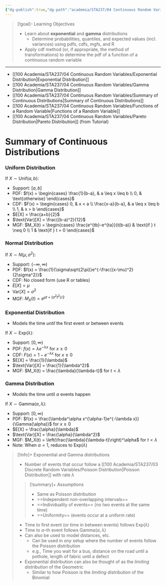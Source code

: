 ```yaml
---
{"dg-publish":true,"dg-path":"academia/STA237/04 Continuous Random Variables/Week 9 - Even More Continuous RVs.md","permalink":"/academia/sta-237/04-continuous-random-variables/week-9-even-more-continuous-r-vs/","tags":["lecture","note","stats","university"],"created":"2024-11-09T18:21:55.940-05:00","updated":"2024-11-18T00:51:12.144-05:00"}
---
```



> [!goal]- Learning Objectives
> - Learn about **exponential** and **gamma** distributions
>     - Determine probabilities, quantiles, and expected values (incl. variances) using pdfs, cdfs, mgfs, and R
> - Apply cdf method (or, if appropriate, the method of transformations) to determine the pdf of a function of a continuous random variable

---

- [[100 Academia/STA237/04 Continuous Random Variables/Exponential Distribution\|Exponential Distribution]]
- [[100 Academia/STA237/04 Continuous Random Variables/Gamma Distribution\|Gamma Distribution]]
- [[100 Academia/STA237/04 Continuous Random Variables/Summary of Continuous Distributions\|Summary of Continuous Distributions]]
- [[100 Academia/STA237/04 Continuous Random Variables/Functions of a Random Variable\|Functions of a Random Variable]]
- [[100 Academia/STA237/04 Continuous Random Variables/Pareto Distribution\|Pareto Distribution]] (from Tutorial)

# Summary of Continuous Distributions

### Uniform Distribution

If $X \sim \text{Unif}(a,b)$:
- Support: $[a,b]$
- PDF: $f(x) = \begin{cases} \frac{1}{b-a}, & a \leq x \leq b \\ 0, & \text{otherwise} \end{cases}$
- CDF: $F(x) = \begin{cases} 0, & x < a \\ \frac{x-a}{b-a}, & a \leq x \leq b \\ 1, & x > b \end{cases}$
- $E[X] = \frac{a+b}{2}$
- $\text{Var}[X] = \frac{(b-a)^2}{12}$
- MGF: $M_X(t) = \begin{cases} \frac{e^{tb}-e^{ta}}{t(b-a)} & \text{if } t \neq 0 \\ 1 & \text{if } t = 0 \end{cases}$

### Normal Distribution

If $X \sim N(\mu,\sigma^2)$:
- Support: $(-\infty,\infty)$
- PDF: $f(x) = \frac{1}{\sigma\sqrt{2\pi}}e^{-\frac{(x-\mu)^2}{2\sigma^2}}$
- CDF: No closed form (use R or tables)
- $E[X] = \mu$
- $\text{Var}[X] = \sigma^2$
- MGF: $M_X(t) = e^{\mu t + (\sigma^2t^2)/2}$

### Exponential Distribution

- Models the time *until* the first event or between events

If $X \sim \text{Exp}(\lambda)$:
- Support: $[0,\infty)$
- PDF: $f(x) = \lambda e^{-\lambda x}$ for $x \geq 0$
- CDF: $F(x) = 1-e^{-\lambda x}$ for $x \geq 0$
- $E[X] = \frac{1}{\lambda}$
- $\text{Var}[X] = \frac{1}{\lambda^2}$
- MGF: $M_X(t) = \frac{\lambda}{\lambda-t}$ for $t < \lambda$

### Gamma Distribution

- Models the time until $\alpha$ events happen

If $X \sim \text{Gamma}(\alpha,\lambda)$:
- Support: $[0,\infty)$
- PDF: $f(x) = \frac{\lambda^\alpha x^{\alpha-1}e^{-\lambda x}}{\Gamma(\alpha)}$ for $x \geq 0$
- $E[X] = \frac{\alpha}{\lambda}$
- $\text{Var}[X] = \frac{\alpha}{\lambda^2}$
- MGF: $M_X(t) = \left(\frac{\lambda}{\lambda-t}\right)^\alpha$ for $t < \lambda$
- Note: When $\alpha = 1$, reduces to $\text{Exp}(\lambda)$

> [!info]+ Exponential and Gamma distributions
> - Number of events that occur follow a [[100 Academia/STA237/03 Discrete Random Variables/Poisson Distribution\|Poisson Distribution]] with rate $\lambda$
>
> > [!summary]+ Assumptions
> > - Same as Poisson distribution
> > - ==Independent non-overlapping intervals==
> > - ==Individuality of events== (no two events at the same time)
> > - ==Uniformity== (events occur at a uniform rate)
>
> - Time to first event (or time in between events) follows $\text{Exp}(\lambda)$
> - Time to $\alpha$-th event follows $\text{Gamma}(\alpha, \lambda)$
> - Can also be used to model distances, etc.
>     - Can be used in *any* setup where the number of events follow the Poisson distribution
>     - e.g., Time you wait for a bus, distance on the road until a pothole, length of fabric until a defect
> - Exponential distribution can also be thought of as the *limiting distribution* of the Geometric
>     - Similar to how Poisson is the *limiting distribution* of the Binomial
